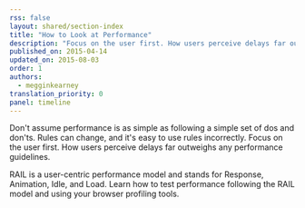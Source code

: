 ```yaml
---
rss: false
layout: shared/section-index
title: "How to Look at Performance"
description: "Focus on the user first. How users perceive delays far outweighs any performance guidelines."
published_on: 2015-04-14
updated_on: 2015-08-03
order: 1
authors:
  - megginkearney
translation_priority: 0
panel: timeline
---
```


<p class="intro">
  Don't assume performance is as simple as following a simple set of dos and don'ts. Rules can change, and it's easy to use rules incorrectly. Focus on the user first. How users perceive delays far outweighs any performance guidelines.
</p>

RAIL is a user-centric performance model and stands for Response, Animation, Idle, and Load. Learn how to test performance following the RAIL model and using your browser profiling tools.
